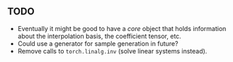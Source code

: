 ## TODO
 - Eventually it might be good to have a *core* object that holds information about the interpolation basis, the coefficient tensor, etc.
 - Could use a generator for sample generation in future?
 - Remove calls to `torch.linalg.inv` (solve linear systems instead).